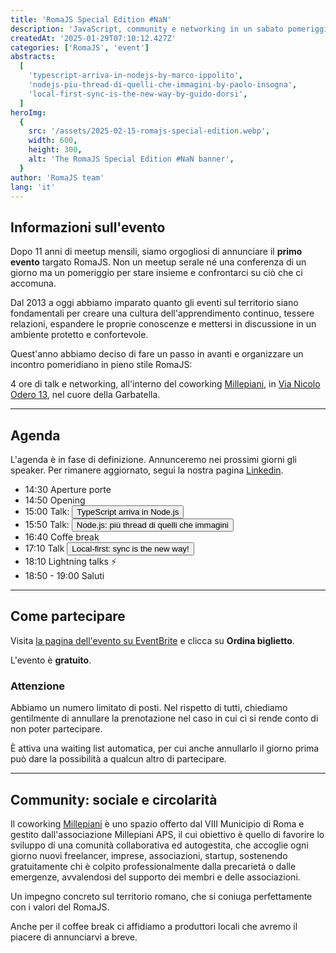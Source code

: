 ```yaml
---
title: 'RomaJS Special Edition #NaN'
description: 'JavaScript, community e networking in un sabato pomeriggio targato RomaJS.'
createdAt: '2025-01-29T07:10:12.427Z'
categories: ['RomaJS', 'event']
abstracts:
  [
    'typescript-arriva-in-nodejs-by-marco-ippolito',
    'nodejs-piu-thread-di-quelli-che-immagini-by-paolo-insogna',
    'local-first-sync-is-the-new-way-by-guido-dorsi',
  ]
heroImg:
  {
    src: '/assets/2025-02-15-romajs-special-edition.webp',
    width: 600,
    height: 300,
    alt: 'The RomaJS Special Edition #NaN banner',
  }
author: 'RomaJS team'
lang: 'it'
---
```


## Informazioni sull'evento

Dopo 11 anni di meetup mensili, siamo orgogliosi di annunciare il **primo evento** targato RomaJS.
Non un meetup serale né una conferenza di un giorno ma un pomeriggio per stare insieme e confrontarci su ciò che ci accomuna.

Dal 2013 a oggi abbiamo imparato quanto gli eventi sul territorio siano fondamentali per creare una cultura dell'apprendimento continuo, tessere relazioni, espandere le proprie conoscenze e mettersi in discussione in un ambiente protetto e confortevole.

Quest'anno abbiamo deciso di fare un passo in avanti e organizzare un incontro pomeridiano in pieno stile RomaJS:

4 ore di talk e networking, all'interno del coworking [Millepiani](http://www.millepiani.eu/), in [Via Nicolo Odero 13](https://maps.app.goo.gl/175r1oifsjwEPjcF8), nel cuore della Garbatella.

---

## Agenda

L'agenda è in fase di definizione. Annunceremo nei prossimi giorni gli speaker. Per rimanere aggiornato, segui la nostra pagina [Linkedin](https://www.linkedin.com/company/romajs/).

- 14:30 Aperture porte
- 14:50 Opening
- 15:00 Talk: <button class="link" type="button" data-modal="typescript-arriva-in-nodejs-by-marco-ippolito">TypeScript arriva in Node.js</button>
- 15:50 Talk: <button class="link" type="button" data-modal="nodejs-piu-thread-di-quelli-che-immagini-by-paolo-insogna">Node.js: più thread di quelli che immagini</button>
- 16:40 Coffe break
- 17:10 Talk <button class="link" type="button" data-modal="local-first-sync-is-the-new-way-by-guido-dorsi">Local-first: sync is the new way!</button>
- 18:10 Lightning talks ⚡️
- 18:50 - 19:00 Saluti

---

## Come partecipare

Visita [la pagina dell'evento su EventBrite](https://www.eventbrite.com/e/biglietti-romajs-special-edition-nan-1223256566319) e clicca su **Ordina biglietto**.

L'evento è **gratuito**.

### Attenzione

Abbiamo un numero limitato di posti. Nel rispetto di tutti, chiediamo gentilmente di annullare la prenotazione nel caso in cui ci si rende conto di non poter partecipare.

È attiva una waiting list automatica, per cui anche annullarlo il giorno prima può dare la possibilità a qualcun altro di partecipare.

---

## Community: sociale e circolarità

Il coworking [Millepiani](http://www.millepiani.eu/) è uno spazio offerto dal VIII Municipio di Roma e gestito dall'associazione Millepiani APS, il cui obiettivo è quello di favorire lo sviluppo di una comunità collaborativa ed autogestita, che accoglie ogni giorno nuovi freelancer, imprese, associazioni, startup, sostenendo gratuitamente chi è colpito professionalmente dalla precarietá o dalle emergenze, avvalendosi del supporto dei membri e delle associazioni.

Un impegno concreto sul territorio romano, che si coniuga perfettamente con i valori del RomaJS.

Anche per il coffee break ci affidiamo a produttori locali che avremo il piacere di annunciarvi a breve.
